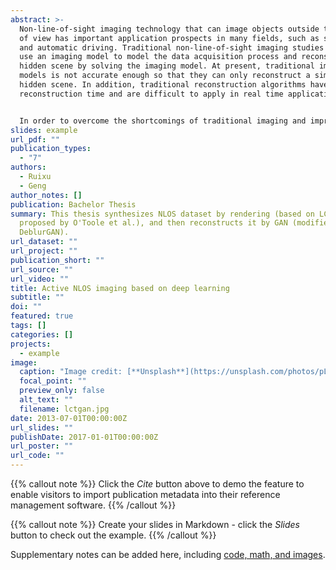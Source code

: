 ```yaml
---
abstract: >-
  Non-line-of-sight imaging technology that can image objects outside the field
  of view has important application prospects in many fields, such as security
  and automatic driving. Traditional non-line-of-sight imaging studies usually
  use an imaging model to model the data acquisition process and reconstruct the
  hidden scene by solving the imaging model. At present, traditional imaging
  models is not accurate enough so that they can only reconstruct a simple
  hidden scene. In addition, traditional reconstruction algorithms have a long
  reconstruction time and are difficult to apply in real time applications.


  In order to overcome the shortcomings of traditional imaging and improve the reconstruction speed, this paper proposes a three-dimensional reconstruction algorithm for non-line-of-sight imaging based on deep learning. The reconstruction algorithm firstly obtains 30,000 simulation data as a dataset by simulating existed imaging model. Then, we build, train and test a reconstructing algorithm based on deep learning using the conditional GAN with similar results to traditional reconstruction algorithms. Through contrast experiments, it is concluded that the deep learning-based reconstruction algorithm is more robust to parameter correction errors and can effectively reduce the high dependence on parameter calibration. In addition, based on deep learning, the reconstruction algorithm only needs 20ms to reconstruct a single hidden scene, while the traditional algorithm requires at least 0.2s. Therefore, the reconstruction algorithm based on deep learning can greatly improve the reconstruction speed of non-line-of-sight imaging. Finally, this paper analyzes the shortcomings and improvement schemes of the proposed non-line-of-sight imaging algorithm based on deep learning.
slides: example
url_pdf: ""
publication_types:
  - "7"
authors:
  - Ruixu
  - Geng
author_notes: []
publication: Bachelor Thesis
summary: This thesis synthesizes NLOS dataset by rendering (based on LCT
  proposed by O'Toole et al.), and then reconstructs it by GAN (modified from
  DeblurGAN).
url_dataset: ""
url_project: ""
publication_short: ""
url_source: ""
url_video: ""
title: Active NLOS imaging based on deep learning
subtitle: ""
doi: ""
featured: true
tags: []
categories: []
projects:
  - example
image:
  caption: "Image credit: [**Unsplash**](https://unsplash.com/photos/pLCdAaMFLTE)"
  focal_point: ""
  preview_only: false
  alt_text: ""
  filename: lctgan.jpg
date: 2013-07-01T00:00:00Z
url_slides: ""
publishDate: 2017-01-01T00:00:00Z
url_poster: ""
url_code: ""
---
```


{{% callout note %}}
Click the *Cite* button above to demo the feature to enable visitors to import publication metadata into their reference management software.
{{% /callout %}}

{{% callout note %}}
Create your slides in Markdown - click the *Slides* button to check out the example.
{{% /callout %}}

Supplementary notes can be added here, including [code, math, and images](https://wowchemy.com/docs/writing-markdown-latex/).
